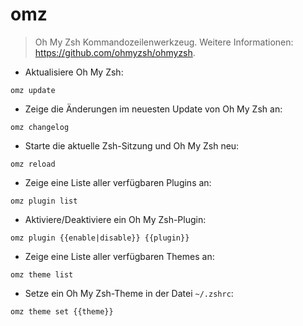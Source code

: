 # omz

> Oh My Zsh Kommandozeilenwerkzeug.
> Weitere Informationen: <https://github.com/ohmyzsh/ohmyzsh>.

- Aktualisiere Oh My Zsh:

`omz update`

- Zeige die Änderungen im neuesten Update von Oh My Zsh an:

`omz changelog`

- Starte die aktuelle Zsh-Sitzung und Oh My Zsh neu:

`omz reload`

- Zeige eine Liste aller verfügbaren Plugins an:

`omz plugin list`

- Aktiviere/Deaktiviere ein Oh My Zsh-Plugin:

`omz plugin {{enable|disable}} {{plugin}}`

- Zeige eine Liste aller verfügbaren Themes an:

`omz theme list`

- Setze ein Oh My Zsh-Theme in der Datei `~/.zshrc`:

`omz theme set {{theme}}`
